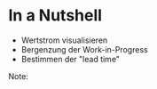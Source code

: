 # In a Nutshell
* Wertstrom visualisieren
* Bergenzung der Work-in-Progress
* Bestimmen der "lead time"

Note: 